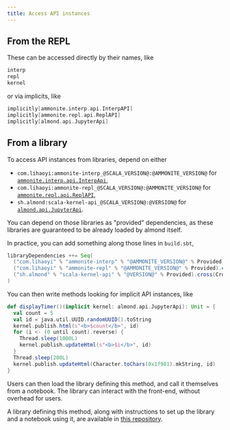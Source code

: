 ```yaml
---
title: Access API instances
---
```


## From the REPL

These can be accessed directly by their names, like
```scala
interp
repl
kernel
```

or via implicits, like
```scala
implicitly[ammonite.interp.api.InterpAPI]
implicitly[ammonite.repl.api.ReplAPI]
implicitly[almond.api.JupyterApi]
```

## From a library

To access API instances from libraries, depend on either
- `com.lihaoyi:ammonite-interp_@SCALA_VERSION@:@AMMONITE_VERSION@` for [`ammonite.interp.api.InterpApi`](api-ammonite.md#interpapi),
- `com.lihaoyi:ammonite-repl_@SCALA_VERSION@:@AMMONITE_VERSION@` for [`ammonite.repl.api.ReplAPI`](api-ammonite.md#replapi),
- `sh.almond:scala-kernel-api_@SCALA_VERSION@:@VERSION@` for [`almond.api.JupyterApi`](api-jupyter.md#jupyterapi).

You can depend on those libraries as "provided" dependencies, as these libraries
are guaranteed to be already loaded by almond itself.

In practice, you can add something along those lines in `build.sbt`,
```scala
libraryDependencies ++= Seq(
  ("com.lihaoyi" % "ammonite-interp" % "@AMMONITE_VERSION@" % Provided).cross(CrossVersion.full), // for ammonite.interp.api.InterpApi
  ("com.lihaoyi" % "ammonite-repl" % "@AMMONITE_VERSION@" % Provided).cross(CrossVersion.full), // for ammonite.repl.api.ReplAPI
  ("sh.almond" % "scala-kernel-api" % "@VERSION@" % Provided).cross(CrossVersion.full) // for almond.api.JupyterApi
)
```

You can then write methods looking for implicit
API instances, like
```scala
def displayTimer()(implicit kernel: almond.api.JupyterApi): Unit = {
  val count = 5
  val id = java.util.UUID.randomUUID().toString
  kernel.publish.html(s"<b>$count</b>", id)
  for (i <- (0 until count).reverse) {
    Thread.sleep(1000L)
    kernel.publish.updateHtml(s"<b>$i</b>", id)
  }
  Thread.sleep(200L)
  kernel.publish.updateHtml(Character.toChars(0x1f981).mkString, id)
}
```

Users can then load the library defining this method, and call it themselves
from a notebook. The library can interact with the front-end, without overhead
for users.

A library defining this method, along with instructions to set up the library and
a notebook using it, are available in
[this repository](https://github.com/almond-sh/example-library-jupyter-api).
